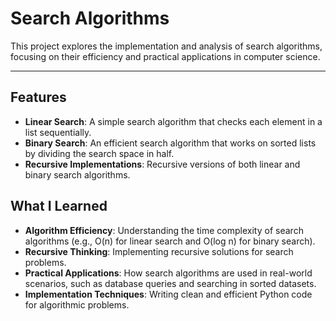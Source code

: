 # Search Algorithms

This project explores the implementation and analysis of search algorithms, focusing on their efficiency and practical applications in computer science.

---

## Features

- **Linear Search**: A simple search algorithm that checks each element in a list sequentially.
- **Binary Search**: An efficient search algorithm that works on sorted lists by dividing the search space in half.
- **Recursive Implementations**: Recursive versions of both linear and binary search algorithms.

## What I Learned

- **Algorithm Efficiency**: Understanding the time complexity of search algorithms (e.g., O(n) for linear search and O(log n) for binary search).
- **Recursive Thinking**: Implementing recursive solutions for search problems.
- **Practical Applications**: How search algorithms are used in real-world scenarios, such as database queries and searching in sorted datasets.
- **Implementation Techniques**: Writing clean and efficient Python code for algorithmic problems.
